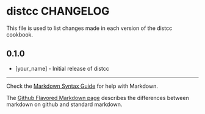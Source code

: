distcc CHANGELOG
================

This file is used to list changes made in each version of the distcc cookbook.

0.1.0
-----
- [your_name] - Initial release of distcc

- - -
Check the [Markdown Syntax Guide](http://daringfireball.net/projects/markdown/syntax) for help with Markdown.

The [Github Flavored Markdown page](http://github.github.com/github-flavored-markdown/) describes the differences between markdown on github and standard markdown.
